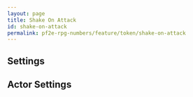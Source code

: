 ```yaml
---
layout: page
title: Shake On Attack
id: shake-on-attack
permalink: pf2e-rpg-numbers/feature/token/shake-on-attack
---
```


## Settings

## Actor Settings
